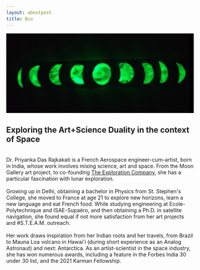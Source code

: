 ```yaml
---
layout: aboutpost
title: Bio
---
```


<style>
  #bio {
    background-color: var(--sidebarblue);
    color: white}
</style>
<div>
	<div>
		<img src="/assets/images/bio.jpg">	
	</div>
	<div>
		<h2>Exploring the Art+Science Duality in the context of Space</h2>
		<br>
		Dr. Priyanka Das Rajkakati is a French Aerospace engineer-cum-artist, born in India, whose work involves mixing science, art and space. From the Moon Gallery art project, to co-founding <a href="https://exploration.space/"> The Exploration Company</a>, she has a particular fascination with lunar exploration. 
		<br><br>
		Growing up in Delhi, obtaining a bachelor in Physics from St. Stephen's College, she moved to France at age 21 to explore new horizons, learn a new language and eat French food. While studying engineering at Ecole-Polytechnique and ISAE-Supaéro, and then obtaining a Ph.D. in satellite navigation, she found equal if not more satisfaction from her art projects and #S.T.E.A.M. outreach.
		<br><br>
		Her work draws inspiration from her Indian roots and her travels, from Brazil to Mauna Loa volcano in Hawai'i (during short experience as an Analog Astronaut) and next: Antarctica. As an artist-scientist in the space industry, she has won numerous awards, including a feature in the Forbes India 30 under 30 list, and the 2021 Karman Fellowship.
	</div>		
</div>
